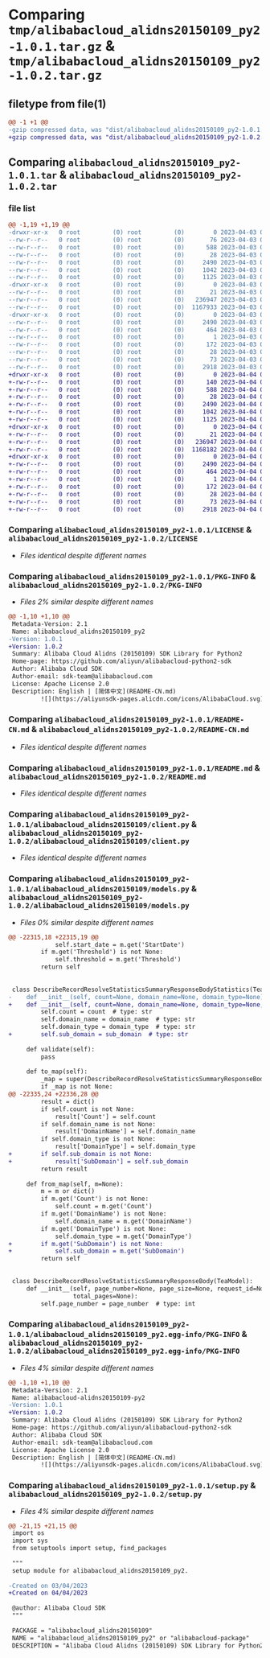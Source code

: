 # Comparing `tmp/alibabacloud_alidns20150109_py2-1.0.1.tar.gz` & `tmp/alibabacloud_alidns20150109_py2-1.0.2.tar.gz`

## filetype from file(1)

```diff
@@ -1 +1 @@
-gzip compressed data, was "dist/alibabacloud_alidns20150109_py2-1.0.1.tar", last modified: Mon Apr  3 07:51:33 2023, max compression
+gzip compressed data, was "dist/alibabacloud_alidns20150109_py2-1.0.2.tar", last modified: Tue Apr  4 03:51:01 2023, max compression
```

## Comparing `alibabacloud_alidns20150109_py2-1.0.1.tar` & `alibabacloud_alidns20150109_py2-1.0.2.tar`

### file list

```diff
@@ -1,19 +1,19 @@
-drwxr-xr-x   0 root         (0) root         (0)        0 2023-04-03 07:51:33.000000 alibabacloud_alidns20150109_py2-1.0.1/
--rw-r--r--   0 root         (0) root         (0)       76 2023-04-03 07:51:33.000000 alibabacloud_alidns20150109_py2-1.0.1/ChangeLog.md
--rw-r--r--   0 root         (0) root         (0)      588 2023-04-03 07:51:33.000000 alibabacloud_alidns20150109_py2-1.0.1/LICENSE
--rw-r--r--   0 root         (0) root         (0)       28 2023-04-03 07:51:33.000000 alibabacloud_alidns20150109_py2-1.0.1/MANIFEST.in
--rw-r--r--   0 root         (0) root         (0)     2490 2023-04-03 07:51:33.000000 alibabacloud_alidns20150109_py2-1.0.1/PKG-INFO
--rw-r--r--   0 root         (0) root         (0)     1042 2023-04-03 07:51:33.000000 alibabacloud_alidns20150109_py2-1.0.1/README-CN.md
--rw-r--r--   0 root         (0) root         (0)     1125 2023-04-03 07:51:33.000000 alibabacloud_alidns20150109_py2-1.0.1/README.md
-drwxr-xr-x   0 root         (0) root         (0)        0 2023-04-03 07:51:33.000000 alibabacloud_alidns20150109_py2-1.0.1/alibabacloud_alidns20150109/
--rw-r--r--   0 root         (0) root         (0)       21 2023-04-03 07:51:33.000000 alibabacloud_alidns20150109_py2-1.0.1/alibabacloud_alidns20150109/__init__.py
--rw-r--r--   0 root         (0) root         (0)   236947 2023-04-03 07:51:33.000000 alibabacloud_alidns20150109_py2-1.0.1/alibabacloud_alidns20150109/client.py
--rw-r--r--   0 root         (0) root         (0)  1167933 2023-04-03 07:51:33.000000 alibabacloud_alidns20150109_py2-1.0.1/alibabacloud_alidns20150109/models.py
-drwxr-xr-x   0 root         (0) root         (0)        0 2023-04-03 07:51:33.000000 alibabacloud_alidns20150109_py2-1.0.1/alibabacloud_alidns20150109_py2.egg-info/
--rw-r--r--   0 root         (0) root         (0)     2490 2023-04-03 07:51:33.000000 alibabacloud_alidns20150109_py2-1.0.1/alibabacloud_alidns20150109_py2.egg-info/PKG-INFO
--rw-r--r--   0 root         (0) root         (0)      464 2023-04-03 07:51:33.000000 alibabacloud_alidns20150109_py2-1.0.1/alibabacloud_alidns20150109_py2.egg-info/SOURCES.txt
--rw-r--r--   0 root         (0) root         (0)        1 2023-04-03 07:51:33.000000 alibabacloud_alidns20150109_py2-1.0.1/alibabacloud_alidns20150109_py2.egg-info/dependency_links.txt
--rw-r--r--   0 root         (0) root         (0)      172 2023-04-03 07:51:33.000000 alibabacloud_alidns20150109_py2-1.0.1/alibabacloud_alidns20150109_py2.egg-info/requires.txt
--rw-r--r--   0 root         (0) root         (0)       28 2023-04-03 07:51:33.000000 alibabacloud_alidns20150109_py2-1.0.1/alibabacloud_alidns20150109_py2.egg-info/top_level.txt
--rw-r--r--   0 root         (0) root         (0)       73 2023-04-03 07:51:33.000000 alibabacloud_alidns20150109_py2-1.0.1/setup.cfg
--rw-r--r--   0 root         (0) root         (0)     2918 2023-04-03 07:51:33.000000 alibabacloud_alidns20150109_py2-1.0.1/setup.py
+drwxr-xr-x   0 root         (0) root         (0)        0 2023-04-04 03:51:01.000000 alibabacloud_alidns20150109_py2-1.0.2/
+-rw-r--r--   0 root         (0) root         (0)      140 2023-04-04 03:51:01.000000 alibabacloud_alidns20150109_py2-1.0.2/ChangeLog.md
+-rw-r--r--   0 root         (0) root         (0)      588 2023-04-04 03:51:01.000000 alibabacloud_alidns20150109_py2-1.0.2/LICENSE
+-rw-r--r--   0 root         (0) root         (0)       28 2023-04-04 03:51:01.000000 alibabacloud_alidns20150109_py2-1.0.2/MANIFEST.in
+-rw-r--r--   0 root         (0) root         (0)     2490 2023-04-04 03:51:01.000000 alibabacloud_alidns20150109_py2-1.0.2/PKG-INFO
+-rw-r--r--   0 root         (0) root         (0)     1042 2023-04-04 03:51:01.000000 alibabacloud_alidns20150109_py2-1.0.2/README-CN.md
+-rw-r--r--   0 root         (0) root         (0)     1125 2023-04-04 03:51:01.000000 alibabacloud_alidns20150109_py2-1.0.2/README.md
+drwxr-xr-x   0 root         (0) root         (0)        0 2023-04-04 03:51:01.000000 alibabacloud_alidns20150109_py2-1.0.2/alibabacloud_alidns20150109/
+-rw-r--r--   0 root         (0) root         (0)       21 2023-04-04 03:51:01.000000 alibabacloud_alidns20150109_py2-1.0.2/alibabacloud_alidns20150109/__init__.py
+-rw-r--r--   0 root         (0) root         (0)   236947 2023-04-04 03:51:01.000000 alibabacloud_alidns20150109_py2-1.0.2/alibabacloud_alidns20150109/client.py
+-rw-r--r--   0 root         (0) root         (0)  1168182 2023-04-04 03:51:01.000000 alibabacloud_alidns20150109_py2-1.0.2/alibabacloud_alidns20150109/models.py
+drwxr-xr-x   0 root         (0) root         (0)        0 2023-04-04 03:51:01.000000 alibabacloud_alidns20150109_py2-1.0.2/alibabacloud_alidns20150109_py2.egg-info/
+-rw-r--r--   0 root         (0) root         (0)     2490 2023-04-04 03:51:01.000000 alibabacloud_alidns20150109_py2-1.0.2/alibabacloud_alidns20150109_py2.egg-info/PKG-INFO
+-rw-r--r--   0 root         (0) root         (0)      464 2023-04-04 03:51:01.000000 alibabacloud_alidns20150109_py2-1.0.2/alibabacloud_alidns20150109_py2.egg-info/SOURCES.txt
+-rw-r--r--   0 root         (0) root         (0)        1 2023-04-04 03:51:01.000000 alibabacloud_alidns20150109_py2-1.0.2/alibabacloud_alidns20150109_py2.egg-info/dependency_links.txt
+-rw-r--r--   0 root         (0) root         (0)      172 2023-04-04 03:51:01.000000 alibabacloud_alidns20150109_py2-1.0.2/alibabacloud_alidns20150109_py2.egg-info/requires.txt
+-rw-r--r--   0 root         (0) root         (0)       28 2023-04-04 03:51:01.000000 alibabacloud_alidns20150109_py2-1.0.2/alibabacloud_alidns20150109_py2.egg-info/top_level.txt
+-rw-r--r--   0 root         (0) root         (0)       73 2023-04-04 03:51:01.000000 alibabacloud_alidns20150109_py2-1.0.2/setup.cfg
+-rw-r--r--   0 root         (0) root         (0)     2918 2023-04-04 03:51:01.000000 alibabacloud_alidns20150109_py2-1.0.2/setup.py
```

### Comparing `alibabacloud_alidns20150109_py2-1.0.1/LICENSE` & `alibabacloud_alidns20150109_py2-1.0.2/LICENSE`

 * *Files identical despite different names*

### Comparing `alibabacloud_alidns20150109_py2-1.0.1/PKG-INFO` & `alibabacloud_alidns20150109_py2-1.0.2/PKG-INFO`

 * *Files 2% similar despite different names*

```diff
@@ -1,10 +1,10 @@
 Metadata-Version: 2.1
 Name: alibabacloud_alidns20150109_py2
-Version: 1.0.1
+Version: 1.0.2
 Summary: Alibaba Cloud Alidns (20150109) SDK Library for Python2
 Home-page: https://github.com/aliyun/alibabacloud-python2-sdk
 Author: Alibaba Cloud SDK
 Author-email: sdk-team@alibabacloud.com
 License: Apache License 2.0
 Description: English | [简体中文](README-CN.md)
         ![](https://aliyunsdk-pages.alicdn.com/icons/AlibabaCloud.svg)
```

### Comparing `alibabacloud_alidns20150109_py2-1.0.1/README-CN.md` & `alibabacloud_alidns20150109_py2-1.0.2/README-CN.md`

 * *Files identical despite different names*

### Comparing `alibabacloud_alidns20150109_py2-1.0.1/README.md` & `alibabacloud_alidns20150109_py2-1.0.2/README.md`

 * *Files identical despite different names*

### Comparing `alibabacloud_alidns20150109_py2-1.0.1/alibabacloud_alidns20150109/client.py` & `alibabacloud_alidns20150109_py2-1.0.2/alibabacloud_alidns20150109/client.py`

 * *Files identical despite different names*

### Comparing `alibabacloud_alidns20150109_py2-1.0.1/alibabacloud_alidns20150109/models.py` & `alibabacloud_alidns20150109_py2-1.0.2/alibabacloud_alidns20150109/models.py`

 * *Files 0% similar despite different names*

```diff
@@ -22315,18 +22315,19 @@
             self.start_date = m.get('StartDate')
         if m.get('Threshold') is not None:
             self.threshold = m.get('Threshold')
         return self
 
 
 class DescribeRecordResolveStatisticsSummaryResponseBodyStatistics(TeaModel):
-    def __init__(self, count=None, domain_name=None, domain_type=None):
+    def __init__(self, count=None, domain_name=None, domain_type=None, sub_domain=None):
         self.count = count  # type: str
         self.domain_name = domain_name  # type: str
         self.domain_type = domain_type  # type: str
+        self.sub_domain = sub_domain  # type: str
 
     def validate(self):
         pass
 
     def to_map(self):
         _map = super(DescribeRecordResolveStatisticsSummaryResponseBodyStatistics, self).to_map()
         if _map is not None:
@@ -22335,24 +22336,28 @@
         result = dict()
         if self.count is not None:
             result['Count'] = self.count
         if self.domain_name is not None:
             result['DomainName'] = self.domain_name
         if self.domain_type is not None:
             result['DomainType'] = self.domain_type
+        if self.sub_domain is not None:
+            result['SubDomain'] = self.sub_domain
         return result
 
     def from_map(self, m=None):
         m = m or dict()
         if m.get('Count') is not None:
             self.count = m.get('Count')
         if m.get('DomainName') is not None:
             self.domain_name = m.get('DomainName')
         if m.get('DomainType') is not None:
             self.domain_type = m.get('DomainType')
+        if m.get('SubDomain') is not None:
+            self.sub_domain = m.get('SubDomain')
         return self
 
 
 class DescribeRecordResolveStatisticsSummaryResponseBody(TeaModel):
     def __init__(self, page_number=None, page_size=None, request_id=None, statistics=None, total_items=None,
                  total_pages=None):
         self.page_number = page_number  # type: int
```

### Comparing `alibabacloud_alidns20150109_py2-1.0.1/alibabacloud_alidns20150109_py2.egg-info/PKG-INFO` & `alibabacloud_alidns20150109_py2-1.0.2/alibabacloud_alidns20150109_py2.egg-info/PKG-INFO`

 * *Files 4% similar despite different names*

```diff
@@ -1,10 +1,10 @@
 Metadata-Version: 2.1
 Name: alibabacloud-alidns20150109-py2
-Version: 1.0.1
+Version: 1.0.2
 Summary: Alibaba Cloud Alidns (20150109) SDK Library for Python2
 Home-page: https://github.com/aliyun/alibabacloud-python2-sdk
 Author: Alibaba Cloud SDK
 Author-email: sdk-team@alibabacloud.com
 License: Apache License 2.0
 Description: English | [简体中文](README-CN.md)
         ![](https://aliyunsdk-pages.alicdn.com/icons/AlibabaCloud.svg)
```

### Comparing `alibabacloud_alidns20150109_py2-1.0.1/setup.py` & `alibabacloud_alidns20150109_py2-1.0.2/setup.py`

 * *Files 4% similar despite different names*

```diff
@@ -21,15 +21,15 @@
 import os
 import sys
 from setuptools import setup, find_packages
 
 """
 setup module for alibabacloud_alidns20150109_py2.
 
-Created on 03/04/2023
+Created on 04/04/2023
 
 @author: Alibaba Cloud SDK
 """
 
 PACKAGE = "alibabacloud_alidns20150109"
 NAME = "alibabacloud_alidns20150109_py2" or "alibabacloud-package"
 DESCRIPTION = "Alibaba Cloud Alidns (20150109) SDK Library for Python2"
```

